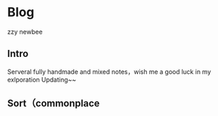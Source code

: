 # Blog
zzy newbee

## Intro
Serveral fully handmade and mixed notes，wish me a good luck in my exlporation
Updating~~

## Sort（commonplace

